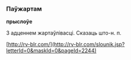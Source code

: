 ### Паўжартам
**прыслоўе**

З адценнем жартаўлівасці. Сказаць што-н. п.

<a rel="author">[http://rv-blr.com/](http://rv-blr.com/slounik.jsp?letterId=0&maskId=0&pageId=2244)</a>
